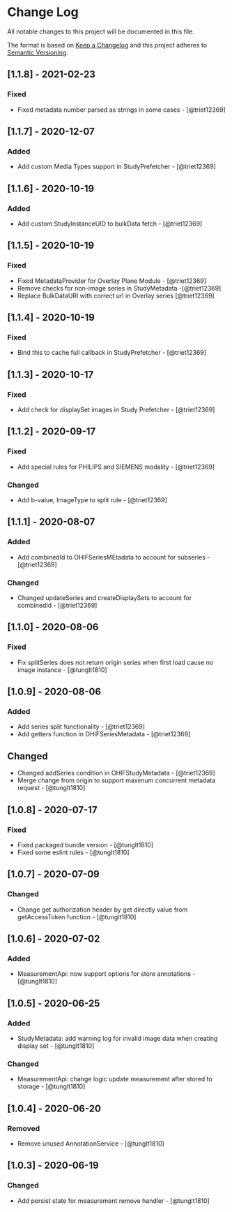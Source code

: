 # Change Log

All notable changes to this project will be documented in this file.

The format is based on [Keep a Changelog](http://keepachangelog.com/en/1.0.0/)
and this project adheres to [Semantic Versioning](http://semver.org/spec/v2.0.0.html).

## [1.1.8] - 2021-02-23
### Fixed
- Fixed metadata number parsed as strings in some cases - [@triet12369]

## [1.1.7] - 2020-12-07
### Added
- Add custom Media Types support in StudyPrefetcher - [@triet12369]

## [1.1.6] - 2020-10-19
### Added
- Add custom StudyInstanceUID to bulkData fetch - [@triet12369]

## [1.1.5] - 2020-10-19
### Fixed
- Fixed MetadataProvider for Overlay Plane Module - [@triet12369]
- Remove checks for non-image series in StudyMetadata -[@triet12369]
- Replace BulkDataURI with correct url in Overlay series [@triet12369]

## [1.1.4] - 2020-10-19
### Fixed
- Bind this to cache full callback in StudyPrefetcher - [@triet12369]

## [1.1.3] - 2020-10-17
### Fixed
- Add check for displaySet images in Study Prefetcher - [@triet12369]

## [1.1.2] - 2020-09-17
### Fixed
- Add special rules for PHILIPS and SIEMENS modality - [@triet12369]
### Changed
- Add b-value, ImageType to split rule - [@triet12369]


## [1.1.1] - 2020-08-07
### Added
- Add combinedId to OHIFSeriesMEtadata to account for subseries - [@triet12369]
### Changed
- Changed updateSeries and createDisplaySets to account for combinedId - [@triet12369]

## [1.1.0] - 2020-08-06
### Fixed
- Fix splitSeries does not return origin series when first load cause no image instance - [@tunglt1810]

## [1.0.9] - 2020-08-06
### Added
- Add series split functionality - [@triet12369]
- Add getters function in OHIFSeriesMetadata - [@triet12369]
## Changed
- Changed addSeries condition in OHIFStudyMetadata - [@triet12369]
- Merge change from origin to support maximum concurrent metadata request - [@tunglt1810]

## [1.0.8] - 2020-07-17
### Fixed
- Fixed packaged bundle version - [@tunglt1810]
- Fixed some eslint rules - [@tunglt1810]

## [1.0.7] - 2020-07-09
### Changed
- Change get authorization header by get directly value from getAccessToken function - [@tunglt1810]

## [1.0.6] - 2020-07-02
### Added
- MeasurementApi: now support options for store annotations - [@tunglt1810]

## [1.0.5] - 2020-06-25
### Added
- StudyMetadata: add warning log for invalid image data when creating display set - [@tunglt1810]
### Changed
- MeasurementApi: change logic update measurement after stored to storage - [@tunglt1810]

## [1.0.4] - 2020-06-20
### Removed
- Remove unused AnnotationService - [@tunglt1810]

## [1.0.3] - 2020-06-19
### Changed
- Add persist state for measurement remove handler - [@tunglt1810]